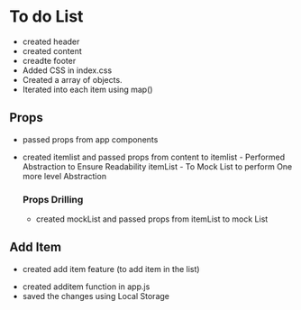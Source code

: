 # To do List

- created header
- created content
- creadte footer
- Added CSS in index.css
- Created a array of objects.
- Iterated into each item using map()

## Props

- passed props from app components
- created itemlist and passed props from content to itemlist - Performed Abstraction to Ensure Readability
  itemList - To Mock List to perform One more level Abstraction

  ### Props Drilling

  - created mockList and passed props from itemList to mock List

## Add Item

- created add item feature (to add item in the list)
<!--  const id = items.length ? items[items.length - 1].id + 1 : 1; // to set unique value to the id
    const addNewItem = { id, checked: false, item };
    TO Maintain the order of maintain
    const listItems = [...items, addNewItem];
    adding new item to the list of item
    setItems(listItems);
     -->

- created additem function in app.js
- saved the changes using Local Storage

